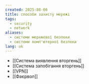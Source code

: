 ```yaml
---
created: 2025-08-06
title: способи захисту мережі
tags:
  - security
  - network
aliases:
  - системи мережевої безпеки
  - системи комп'ютерної безпеки
lang: uk
---
```


- [[Система виявлення вторгень]]
- [[Система запобігання вторгень]]
- [[VPN]]
- [[Фаєрвол]]
